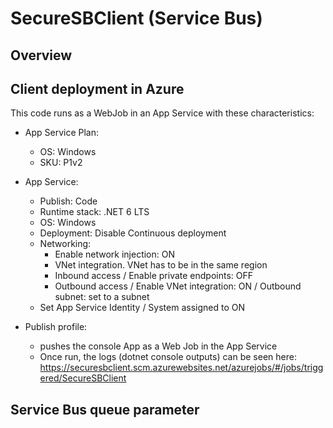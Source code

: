 ﻿# SecureSBClient (Service Bus)

## Overview


## Client deployment in Azure

This code runs as a WebJob in an App Service with these characteristics:
- App Service Plan:
	- OS: Windows
	- SKU: P1v2

- App Service:
	- Publish: Code
	- Runtime stack: .NET 6 LTS
	- OS: Windows
	- Deployment: Disable Continuous deployment
	- Networking:
		- Enable network injection: ON	
		- VNet integration. VNet has to be in the same region
		- Inbound access / Enable private endpoints: OFF
		- Outbound access / Enable VNet integration: ON / Outbound subnet: set to a subnet
	- Set App Service Identity / System assigned to ON

- Publish profile:
	- pushes the console App as a Web Job in the App Service
	- Once run, the logs (dotnet console outputs) can be seen here: https://securesbclient.scm.azurewebsites.net/azurejobs/#/jobs/triggered/SecureSBClient


## Service Bus queue parameter
